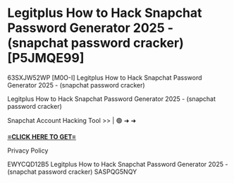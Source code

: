 # Legitplus How to Hack Snapchat Password Generator 2025 - (snapchat password cracker) [P5JMQE99]

63SXJW52WP [M0O-I] Legitplus How to Hack Snapchat Password Generator 2025 - (snapchat password cracker)

Legitplus How to Hack Snapchat Password Generator 2025 - (snapchat password cracker)

Snapchat Account Hacking Tool >> | 🟢 ➜ ➜ 

**[=CLICK HERE TO GET=](https://www.google.com/url?q=https%3A%2F%2Fappbitly.com%2FoQuzS)**

Privacy Policy

 EWYCQD12B5 Legitplus How to Hack Snapchat Password Generator 2025 - (snapchat password cracker) SASPQG5NQY

